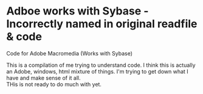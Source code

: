 Adboe works with Sybase - Incorrectly named in original readfile & code 
=============

Code for Adobe Macromedia (Works with Sybase)

This is a compilation of me trying to understand code.  I think this is actually an 
Adobe, windows, html mixture of things.  I'm trying to get down what I have and make sense of it all.  
THis is not ready to do much with yet.

